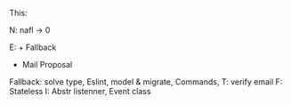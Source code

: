 This: 

N: nafl -> 0


E: + Fallback
* Mail Proposal

Fallback: solve type, Eslint, model & migrate, Commands, 
T: verify email
F: Stateless
I: Abstr listenner, Event class